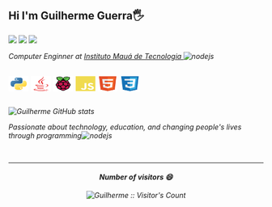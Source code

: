 ## Hi I'm Guilherme Guerra🖐️ 



 <a href = "mailto:contatoGuiballerini@gmail.com"><img src="https://img.shields.io/badge/Gmail-D14836?style=for-the-badge&logo=gmail&logoColor=white" target="_blank"></a>
 <a href = "https://www.linkedin.com/in/guerra-guilherme"><img src="https://img.shields.io/badge/LinkedIn-0077B5?style=for-the-badge&logo=linkedin&logoColor=white" target="_blank"></a>
<a href ="https://github.com/GuilhermeVoyna"><img src = "https://img.shields.io/github/followers/anamarcacini?label=follow&style=social" target ="_blank"></a>

<em>Computer Enginner at <a href="https://maua.br/"> Instituto Mauá de Tecnologia </a>
<img alt="nodejs" src="https://media.giphy.com/media/VgCDAzcKvsR6OM0uWg/giphy.gif" style="width:4em; height:4em;">
 
<div style="display: inline_block"><br>
    <img align="center" alt="Gui-Python" height="30" width="40" src="https://raw.githubusercontent.com/devicons/devicon/master/icons/python/python-original.svg">
    <img align="center" alt="Gui-Java" height="30" width="40" src="https://raw.githubusercontent.com/devicons/devicon/master/icons/java/java-plain.svg">
  <img align="center" alt="Gui-Raspberry" height="30" width="40" src="https://raw.githubusercontent.com/devicons/devicon/master/icons/raspberrypi/raspberrypi-original.svg">
    <img align="center" alt="Gui-Js" height="30" width="40" src="https://raw.githubusercontent.com/devicons/devicon/master/icons/javascript/javascript-plain.svg">
  <img align="center" alt="Gui-HTML" height="30" width="40" src="https://raw.githubusercontent.com/devicons/devicon/master/icons/html5/html5-original.svg">
  <img align="center" alt="Gui-CSS" height="30" width="40" src="https://raw.githubusercontent.com/devicons/devicon/master/icons/css3/css3-original.svg"></div>
<br/>

![Guilherme GitHub stats](https://github-readme-stats.vercel.app/api?username=GuilhermeVoyna&show_icons=true&theme=dracula&count_private=true)<div><p>

Passionate about technology, education, and changing people's lives through programming<img alt="nodejs" src="https://custom-doodle.com/wp-content/uploads/doodle/bongo-cat-pixel/bongo-cat-pixel-doodle.gif" style="width:50px;">
</div>
<br>
<hr>

<h4 align="center">Number of visitors 😄</h4>

<p align="center"><img src="https://profile-counter.glitch.me/{GuilhermeVoyna}/count.svg" alt="Guilherme :: Visitor's Count" /></p>
